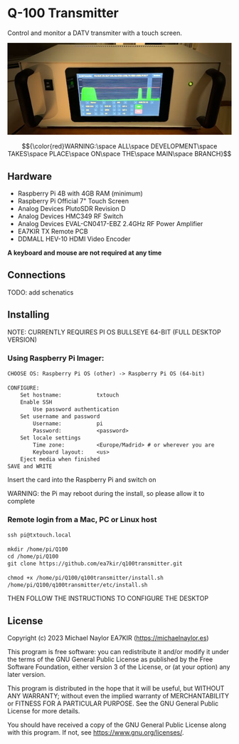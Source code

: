 # Q-100 Transmitter
Control and monitor a DATV transmiter with a touch screen.

![tx](doc/tx.jpeg)

$${\color{red}WARNING:\space ALL\space DEVELOPMENT\space TAKES\space PLACE\space ON\space THE\space MAIN\space BRANCH}$$

## Hardware
- Raspberry Pi 4B with 4GB RAM (minimum)
- Raspberry Pi Official 7" Touch Screen
- Analog Devices PlutoSDR Revision D
- Analog Devices HMC349 RF Switch 
- Analog Devices EVAL-CN0417-EBZ 2.4GHz RF Power Amplifier
- EA7KIR TX Remote PCB
- DDMALL HEV-10 HDMI Video Encoder

**A keyboard and mouse are not required at any time**
## Connections
TODO: add schenatics
## Installing
NOTE: CURRENTLY REQUIRES PI OS BULLSEYE 64-BIT (FULL DESKTOP VERSION)

### Using Raspberry Pi Imager:
```
CHOOSE OS: Raspberry Pi OS (other) -> Raspberry Pi OS (64-bit)

CONFIGURE:
	Set hostname:			txtouch
	Enable SSH
		Use password authentication
	Set username and password
		Username:			pi
		Password: 			<password>
	Set locale settings
		Time zone:			<Europe/Madrid> # or wherever you are
		Keyboard layout:	<us>
	Eject media when finished
SAVE and WRITE
```

Insert the card into the Raspberry Pi and switch on

WARNING: the Pi may reboot during the install, so please allow it to complete

### Remote login from a Mac, PC or Linux host
```
ssh pi@txtouch.local

mkdir /home/pi/Q100
cd /home/pi/Q100
git clone https://github.com/ea7kir/q100transmitter.git

chmod +x /home/pi/Q100/q100transmitter/install.sh
/home/pi/Q100/q100transmitter/etc/install.sh
```

THEN FOLLOW THE INSTRUCTIONS TO CONFIGURE THE DESKTOP

## License
Copyright (c) 2023 Michael Naylor EA7KIR (https://michaelnaylor.es)

This program is free software: you can redistribute it and/or modify it under the terms of the GNU General Public License as published by the Free Software Foundation, either version 3 of the License, or (at your option) any later version.

This program is distributed in the hope that it will be useful, but WITHOUT ANY WARRANTY; without even the implied warranty of MERCHANTABILITY or FITNESS FOR A PARTICULAR PURPOSE. See the GNU General Public License for more details.

You should have received a copy of the GNU General Public License along with this program. If not, see https://www.gnu.org/licenses/.
